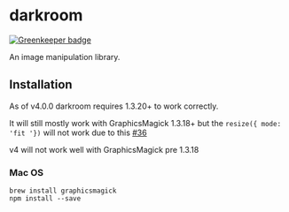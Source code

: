 # darkroom

[![Greenkeeper badge](https://badges.greenkeeper.io/clocklimited/darkroom.svg)](https://greenkeeper.io/)

An image manipulation library.

## Installation

As of v4.0.0 darkroom requires 1.3.20+ to work correctly.

It will still mostly work with GraphicsMagick 1.3.18+ but the `resize({ mode: 'fit '})` will
not work due to this [#36](https://github.com/clocklimited/Darkroom-api/issues/36)

v4 will not work well with GraphicsMagick pre 1.3.18

### Mac OS 

    brew install graphicsmagick
    npm install --save